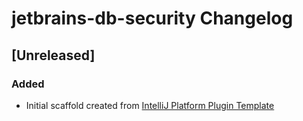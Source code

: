<!-- Keep a Changelog guide -> https://keepachangelog.com -->

# jetbrains-db-security Changelog

## [Unreleased]
### Added
- Initial scaffold created from [IntelliJ Platform Plugin Template](https://github.com/JetBrains/intellij-platform-plugin-template)
